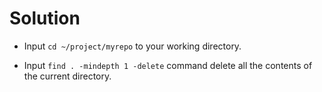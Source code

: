 # Solution

- Input `cd ~/project/myrepo` to your working directory.

- Input `find . -mindepth 1 -delete` command delete all the contents of the current directory.
